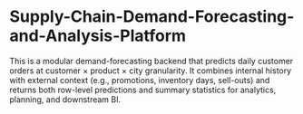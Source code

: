 # Supply-Chain-Demand-Forecasting-and-Analysis-Platform
This is a modular demand-forecasting backend that predicts daily customer orders at customer × product × city granularity. It combines internal history with external context (e.g., promotions, inventory days, sell-outs) and returns both row-level predictions and summary statistics for analytics, planning, and downstream BI.
